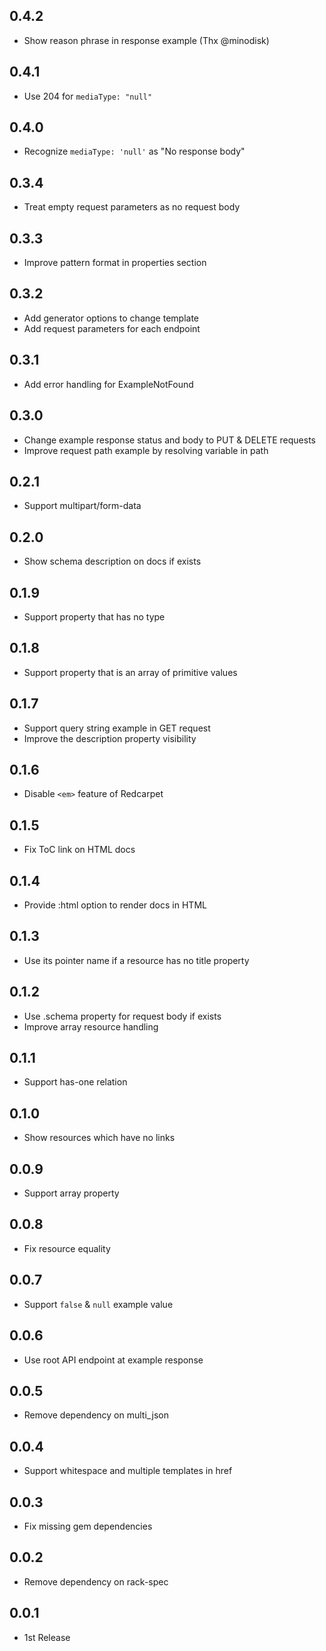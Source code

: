 ## 0.4.2
- Show reason phrase in response example (Thx @minodisk)

## 0.4.1
- Use 204 for `mediaType: "null"`

## 0.4.0
- Recognize `mediaType: 'null'` as "No response body"

## 0.3.4
- Treat empty request parameters as no request body

## 0.3.3
- Improve pattern format in properties section

## 0.3.2
- Add generator options to change template
- Add request parameters for each endpoint

## 0.3.1
- Add error handling for ExampleNotFound

## 0.3.0
- Change example response status and body to PUT & DELETE requests
- Improve request path example by resolving variable in path

## 0.2.1
- Support multipart/form-data

## 0.2.0
- Show schema description on docs if exists

## 0.1.9
- Support property that has no type

## 0.1.8
- Support property that is an array of primitive values

## 0.1.7
- Support query string example in GET request
- Improve the description property visibility

## 0.1.6
- Disable `<em>` feature of Redcarpet

## 0.1.5
- Fix ToC link on HTML docs

## 0.1.4
- Provide :html option to render docs in HTML

## 0.1.3
- Use its pointer name if a resource has no title property

## 0.1.2
- Use .schema property for request body if exists
- Improve array resource handling

## 0.1.1
- Support has-one relation

## 0.1.0
- Show resources which have no links

## 0.0.9
- Support array property

## 0.0.8
- Fix resource equality

## 0.0.7
- Support `false` & `null` example value

## 0.0.6
- Use root API endpoint at example response

## 0.0.5
- Remove dependency on multi_json

## 0.0.4
- Support whitespace and multiple templates in href

## 0.0.3
- Fix missing gem dependencies

## 0.0.2
- Remove dependency on rack-spec

## 0.0.1
- 1st Release
